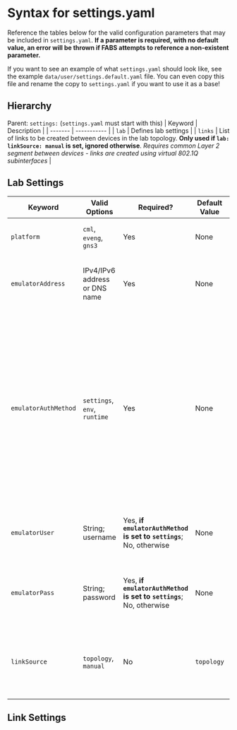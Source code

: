 # Syntax for settings.yaml

Reference the tables below for the valid configuration parameters that may be included in `settings.yaml`. **If a parameter is required, with no default value, an error will be thrown if FABS attempts to reference a non-existent parameter.**

If you want to see an example of what `settings.yaml` should look like, see the example `data/user/settings.default.yaml` file. You can even copy this file and rename the copy to `settings.yaml` if you want to use it as a base!

## Hierarchy

Parent: `settings:` (`settings.yaml` must start with this)
| Keyword | Description |
| ------- | ----------- |
| `lab` | Defines lab settings |
| `links` | List of links to be created between devices in the lab topology. **Only used if `lab: linkSource: manual` is set, ignored otherwise**. *Requires common Layer 2 segment between devices - links are created using virtual 802.1Q subinterfaces* |

## Lab Settings

| Keyword | Valid Options | Required? | Default Value | Description |
| ------- | ------------- | --------- | ------------- | ----------- |
| `platform` | `cml`, `eveng`, `gns3`| Yes | None | Defines the network emulation platform that the lab is running in |
| `emulatorAddress` | IPv4/IPv6 address or DNS name | Yes | None | Defines the IP address/DNS name for the network emulator host for FABS to interact with via API |
| `emulatorAuthMethod` | `settings`, `env`, `runtime` | Yes | None | Defines the method used to provide FABS with network emulator credentials - `settings` uses the plain-text definition of the username/password in `settings.yaml` (see `emulatorUser` and `emulatorPass` parameters), `env` uses the `FABS_EMULATOR_USER` and `FABS_EMULATOR_PW` environment variables, and `runtime` allows you to type in the credentials every time FABS runs |
| `emulatorUser` | String; username | Yes, **if `emulatorAuthMethod` is set to `settings`**; No, otherwise | None | Defines the username FABS uses to communicate with the network emulator via API |
| `emulatorPass` | String; password | Yes, **if `emulatorAuthMethod` is set to `settings`**; No, otherwise | None | Defines the password FABS uses to communicate with the network emulator via API **in plain-text**. |
| `linkSource` | `topology`, `manual` | No | `topology` | Defines the method FABS uses to gather link data (getting the links directly from the topology or from the `links` hierarchy in settings.yaml) |

## Link Settings
